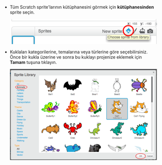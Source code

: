 + Tüm Scratch sprite'larının kütüphanesini görmek için **kütüphanesinden** sprite seçin.
    
    ![ekran görüntüsü](images/sprite-library.png)

+ Kuklaları kategorilerine, temalarına veya türlerine göre seçebilirsiniz. Önce bir kukla üzerine ve sonra bu kuklayı projenize eklemek için **Tamam** tuşuna tıklayın.
    
    ![ekran görüntüsü](images/sprite-choose.png)